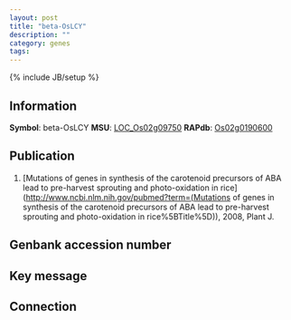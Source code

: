```yaml
---
layout: post
title: "beta-OsLCY"
description: ""
category: genes
tags: 
---
```

{% include JB/setup %}

## Information
__Symbol__: beta-OsLCY
__MSU__: [LOC_Os02g09750](http://rice.plantbiology.msu.edu/cgi-bin/ORF_infopage.cgi?orf=LOC_Os02g09750)
__RAPdb__: [Os02g0190600](http://rapdb.dna.affrc.go.jp/viewer/gbrowse_details/irgsp1?name=Os02g0190600)

## Publication
1. [Mutations of genes in synthesis of the carotenoid precursors of ABA lead to pre-harvest sprouting and photo-oxidation in rice](http://www.ncbi.nlm.nih.gov/pubmed?term=(Mutations of genes in synthesis of the carotenoid precursors of ABA lead to pre-harvest sprouting and photo-oxidation in rice%5BTitle%5D)), 2008, Plant J.

## Genbank accession number

## Key message

## Connection


